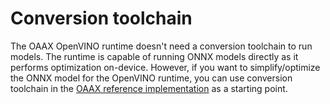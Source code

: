 # Conversion toolchain

The OAAX OpenVINO runtime doesn't need a conversion toolchain to run models. The runtime is capable of running ONNX models directly as it performs optimization on-device. However, if you want to simplify/optimize the ONNX model for the OpenVINO runtime, you can use conversion toolchain in the [OAAX reference implementation](https://github.com/OAAX-standard/reference-implementation/tree/main/conversion-toolchain) as a starting point.